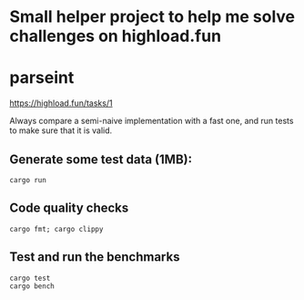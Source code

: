 # Small helper project to help me solve challenges on highload.fun

# parseint

https://highload.fun/tasks/1

Always compare a semi-naive implementation with a fast one, and run tests to make sure that it is valid.

## Generate some test data (1MB):
```
cargo run
```

## Code quality checks
```
cargo fmt; cargo clippy
```

## Test and run the benchmarks
```
cargo test
cargo bench
```
